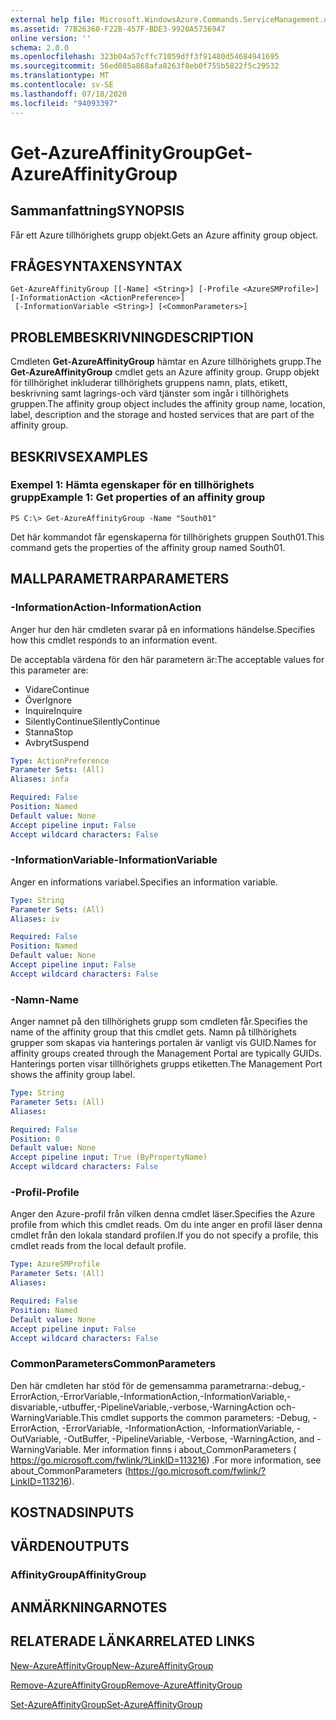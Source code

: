 ```yaml
---
external help file: Microsoft.WindowsAzure.Commands.ServiceManagement.dll-Help.xml
ms.assetid: 77B26360-F22B-457F-BDE3-9920A5736947
online version: ''
schema: 2.0.0
ms.openlocfilehash: 323b04a57cffc71059dff3f91480d54684941695
ms.sourcegitcommit: 56ed085a868afa8263f8eb0f755b5822f5c29532
ms.translationtype: MT
ms.contentlocale: sv-SE
ms.lasthandoff: 07/18/2020
ms.locfileid: "94093397"
---
```

# <span data-ttu-id="8fcc1-101">Get-AzureAffinityGroup</span><span class="sxs-lookup"><span data-stu-id="8fcc1-101">Get-AzureAffinityGroup</span></span>

## <span data-ttu-id="8fcc1-102">Sammanfattning</span><span class="sxs-lookup"><span data-stu-id="8fcc1-102">SYNOPSIS</span></span>
<span data-ttu-id="8fcc1-103">Får ett Azure tillhörighets grupp objekt.</span><span class="sxs-lookup"><span data-stu-id="8fcc1-103">Gets an Azure affinity group object.</span></span>

## <span data-ttu-id="8fcc1-104">FRÅGESYNTAXEN</span><span class="sxs-lookup"><span data-stu-id="8fcc1-104">SYNTAX</span></span>

```
Get-AzureAffinityGroup [[-Name] <String>] [-Profile <AzureSMProfile>] [-InformationAction <ActionPreference>]
 [-InformationVariable <String>] [<CommonParameters>]
```

## <span data-ttu-id="8fcc1-105">PROBLEMBESKRIVNING</span><span class="sxs-lookup"><span data-stu-id="8fcc1-105">DESCRIPTION</span></span>
<span data-ttu-id="8fcc1-106">Cmdleten **Get-AzureAffinityGroup** hämtar en Azure tillhörighets grupp.</span><span class="sxs-lookup"><span data-stu-id="8fcc1-106">The **Get-AzureAffinityGroup** cmdlet gets an Azure affinity group.</span></span>
<span data-ttu-id="8fcc1-107">Grupp objekt för tillhörighet inkluderar tillhörighets gruppens namn, plats, etikett, beskrivning samt lagrings-och värd tjänster som ingår i tillhörighets gruppen.</span><span class="sxs-lookup"><span data-stu-id="8fcc1-107">The affinity group object includes the affinity group name, location, label, description and the storage and hosted services that are part of the affinity group.</span></span>

## <span data-ttu-id="8fcc1-108">BESKRIVS</span><span class="sxs-lookup"><span data-stu-id="8fcc1-108">EXAMPLES</span></span>

### <span data-ttu-id="8fcc1-109">Exempel 1: Hämta egenskaper för en tillhörighets grupp</span><span class="sxs-lookup"><span data-stu-id="8fcc1-109">Example 1: Get properties of an affinity group</span></span>
```
PS C:\> Get-AzureAffinityGroup -Name "South01"
```

<span data-ttu-id="8fcc1-110">Det här kommandot får egenskaperna för tillhörighets gruppen South01.</span><span class="sxs-lookup"><span data-stu-id="8fcc1-110">This command gets the properties of the affinity group named South01.</span></span>

## <span data-ttu-id="8fcc1-111">MALLPARAMETRAR</span><span class="sxs-lookup"><span data-stu-id="8fcc1-111">PARAMETERS</span></span>

### <span data-ttu-id="8fcc1-112">-InformationAction</span><span class="sxs-lookup"><span data-stu-id="8fcc1-112">-InformationAction</span></span>
<span data-ttu-id="8fcc1-113">Anger hur den här cmdleten svarar på en informations händelse.</span><span class="sxs-lookup"><span data-stu-id="8fcc1-113">Specifies how this cmdlet responds to an information event.</span></span>

<span data-ttu-id="8fcc1-114">De acceptabla värdena för den här parametern är:</span><span class="sxs-lookup"><span data-stu-id="8fcc1-114">The acceptable values for this parameter are:</span></span>

- <span data-ttu-id="8fcc1-115">Vidare</span><span class="sxs-lookup"><span data-stu-id="8fcc1-115">Continue</span></span>
- <span data-ttu-id="8fcc1-116">Över</span><span class="sxs-lookup"><span data-stu-id="8fcc1-116">Ignore</span></span>
- <span data-ttu-id="8fcc1-117">Inquire</span><span class="sxs-lookup"><span data-stu-id="8fcc1-117">Inquire</span></span>
- <span data-ttu-id="8fcc1-118">SilentlyContinue</span><span class="sxs-lookup"><span data-stu-id="8fcc1-118">SilentlyContinue</span></span>
- <span data-ttu-id="8fcc1-119">Stanna</span><span class="sxs-lookup"><span data-stu-id="8fcc1-119">Stop</span></span>
- <span data-ttu-id="8fcc1-120">Avbryt</span><span class="sxs-lookup"><span data-stu-id="8fcc1-120">Suspend</span></span>

```yaml
Type: ActionPreference
Parameter Sets: (All)
Aliases: infa

Required: False
Position: Named
Default value: None
Accept pipeline input: False
Accept wildcard characters: False
```

### <span data-ttu-id="8fcc1-121">-InformationVariable</span><span class="sxs-lookup"><span data-stu-id="8fcc1-121">-InformationVariable</span></span>
<span data-ttu-id="8fcc1-122">Anger en informations variabel.</span><span class="sxs-lookup"><span data-stu-id="8fcc1-122">Specifies an information variable.</span></span>

```yaml
Type: String
Parameter Sets: (All)
Aliases: iv

Required: False
Position: Named
Default value: None
Accept pipeline input: False
Accept wildcard characters: False
```

### <span data-ttu-id="8fcc1-123">-Namn</span><span class="sxs-lookup"><span data-stu-id="8fcc1-123">-Name</span></span>
<span data-ttu-id="8fcc1-124">Anger namnet på den tillhörighets grupp som cmdleten får.</span><span class="sxs-lookup"><span data-stu-id="8fcc1-124">Specifies the name of the affinity group that this cmdlet gets.</span></span>
<span data-ttu-id="8fcc1-125">Namn på tillhörighets grupper som skapas via hanterings portalen är vanligt vis GUID.</span><span class="sxs-lookup"><span data-stu-id="8fcc1-125">Names for affinity groups created through the Management Portal are typically GUIDs.</span></span>
<span data-ttu-id="8fcc1-126">Hanterings porten visar tillhörighets grupps etiketten.</span><span class="sxs-lookup"><span data-stu-id="8fcc1-126">The Management Port shows the affinity group label.</span></span>

```yaml
Type: String
Parameter Sets: (All)
Aliases: 

Required: False
Position: 0
Default value: None
Accept pipeline input: True (ByPropertyName)
Accept wildcard characters: False
```

### <span data-ttu-id="8fcc1-127">-Profil</span><span class="sxs-lookup"><span data-stu-id="8fcc1-127">-Profile</span></span>
<span data-ttu-id="8fcc1-128">Anger den Azure-profil från vilken denna cmdlet läser.</span><span class="sxs-lookup"><span data-stu-id="8fcc1-128">Specifies the Azure profile from which this cmdlet reads.</span></span>
<span data-ttu-id="8fcc1-129">Om du inte anger en profil läser denna cmdlet från den lokala standard profilen.</span><span class="sxs-lookup"><span data-stu-id="8fcc1-129">If you do not specify a profile, this cmdlet reads from the local default profile.</span></span>

```yaml
Type: AzureSMProfile
Parameter Sets: (All)
Aliases: 

Required: False
Position: Named
Default value: None
Accept pipeline input: False
Accept wildcard characters: False
```

### <span data-ttu-id="8fcc1-130">CommonParameters</span><span class="sxs-lookup"><span data-stu-id="8fcc1-130">CommonParameters</span></span>
<span data-ttu-id="8fcc1-131">Den här cmdleten har stöd för de gemensamma parametrarna:-debug,-ErrorAction,-ErrorVariable,-InformationAction,-InformationVariable,-disvariable,-utbuffer,-PipelineVariable,-verbose,-WarningAction och-WarningVariable.</span><span class="sxs-lookup"><span data-stu-id="8fcc1-131">This cmdlet supports the common parameters: -Debug, -ErrorAction, -ErrorVariable, -InformationAction, -InformationVariable, -OutVariable, -OutBuffer, -PipelineVariable, -Verbose, -WarningAction, and -WarningVariable.</span></span> <span data-ttu-id="8fcc1-132">Mer information finns i about_CommonParameters ( https://go.microsoft.com/fwlink/?LinkID=113216) .</span><span class="sxs-lookup"><span data-stu-id="8fcc1-132">For more information, see about_CommonParameters (https://go.microsoft.com/fwlink/?LinkID=113216).</span></span>

## <span data-ttu-id="8fcc1-133">KOSTNADS</span><span class="sxs-lookup"><span data-stu-id="8fcc1-133">INPUTS</span></span>

## <span data-ttu-id="8fcc1-134">VÄRDEN</span><span class="sxs-lookup"><span data-stu-id="8fcc1-134">OUTPUTS</span></span>

### <span data-ttu-id="8fcc1-135">AffinityGroup</span><span class="sxs-lookup"><span data-stu-id="8fcc1-135">AffinityGroup</span></span>

## <span data-ttu-id="8fcc1-136">ANMÄRKNINGAR</span><span class="sxs-lookup"><span data-stu-id="8fcc1-136">NOTES</span></span>

## <span data-ttu-id="8fcc1-137">RELATERADE LÄNKAR</span><span class="sxs-lookup"><span data-stu-id="8fcc1-137">RELATED LINKS</span></span>

[<span data-ttu-id="8fcc1-138">New-AzureAffinityGroup</span><span class="sxs-lookup"><span data-stu-id="8fcc1-138">New-AzureAffinityGroup</span></span>](./New-AzureAffinityGroup.md)

[<span data-ttu-id="8fcc1-139">Remove-AzureAffinityGroup</span><span class="sxs-lookup"><span data-stu-id="8fcc1-139">Remove-AzureAffinityGroup</span></span>](./Remove-AzureAffinityGroup.md)

[<span data-ttu-id="8fcc1-140">Set-AzureAffinityGroup</span><span class="sxs-lookup"><span data-stu-id="8fcc1-140">Set-AzureAffinityGroup</span></span>](./Set-AzureAffinityGroup.md)


